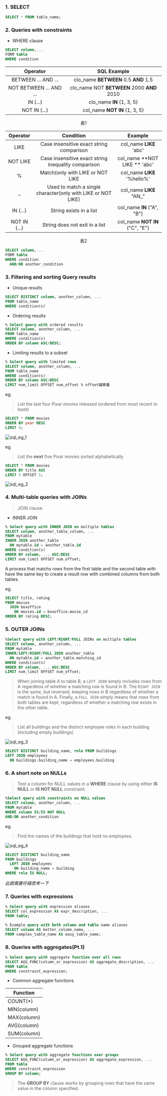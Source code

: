 ### 1. SELECT
```SQL
SELECT * FROM table_name;
```

### 2. Queries with constraints
- WHERE clause
```sql
SELECT column,...
FORM table
WHERE condition
```

Operator | SQL Example
:-: | :-:
BETWEEN ... AND ... | clo_name **BETWEEN** 0.5 **AND** 1.5
NOT BETWEEN ... AND ... | clo_name NOT **BETWEEN** 2000 **AND** 2010
IN (...) | clo_name **IN** (1, 3, 5)
NOT IN (...) | col_name **NOT IN** (1, 3, 5)
<center>表1</center>

Operator | Condition | Example
:-: | :-: | :-:
LIKE | Case insensitive exact string comparison | col_name **LIKE** 'abc'
NOT LIKE | Case insensitive exact string inequality comparison | col_name **NOT LIKE ** 'abc'
% | Match(only with LIKE or NOT LIKE | col_name **LIKE** '%hello%'
_ | Used to match a single character(only with LIKE or NOT LIKE) | col_name **LIKE** "AN_"
IN (...) | String exists in a list | col_name **IN** ("A", "B")
NOT IN (...) | String does not exit in a list | col_name **NOT IN** ("C", "E")
<center>表2</center>

```sql
SELECT column,...
FORM table
WHERE condition
  AND/OR another_condition
```

### 3. Filtering and sorting Query results
- Unique results
```sql
SELECT DISTINCT column, another_column, ...
FROM table_name
WHERE condition(s)
```
- Ordering results
```sql
% Select query with ordered results
SELECT column, another_column, ...
FROM table_name
WHERE condition(s)
ORDER BY column ASC/DESC;
```
- Limiting results to a subset
```sql
% Select query with limited rows
SELECT column, another_column, ...
FROM table_name
WHERE condition(s)
ORDER BY column ASC/DESC
LIMIT num_limit OFFSET num_offset % offset偏移量
```

eg.

> List the last four Pixar movies released (ordered from most recent to least) 

```sql
SELECT * FROM movies
ORDER BY year DESC
LIMIT 4;
```

![sql_eg_1](images/sql_eg_1.png)

eg.

> List the **next** five Pixar movies sorted alphabetically

```SQL
SELECT * FROM movies
ORDER BY title ASC
LIMIT 5 OFFSET 5;
```

![sql_eg_2](images/sql_eg_2.png)

### 4. Multi-table queries with JOINs
>JOIN clause

- INNER JOIN
```sql
% Select query with INNER JOIN on multiple tables
SELECT column, another_table_column, ...
FROM mytable
INNER JOIN another_table
  ON mytable.id = another_table.id
WHERE condition(s)
ORDER BY column, ... ASC/DESC
LIMIT num_limit OFFSET num_offset;
```
A process that matchs rows from the first table and the second table with 
have the same key to create a result row with combined columns from both 
tables.

eg. 
```sql
SELECT title, rating
FROM movies
  JOIN boxoffice
    ON movies.id = boxoffice.movie_id
ORDER BY rating DESC;
```

### 5. OUTER JOINs
```sql
%Select query with LEFT/RIGHT/FULL JOINs on multiple tables
SELECT column, another_column, ...
FROM mytable
INNER/LEFT/RIGHT/FULL JOIN another_table
  ON mytable.id = another_table.matching_id
WHERE condition(s)
ORDER BY column, ... ASC/DESC
LIMIT num_limit OFFSET num_offset;
```

> When joining table A to table B, a `LEFT JOIN` simply includes rows from A regardless of whether a matching row is found in B. The `RIGHT JOIN` is the same, but reversed, keeping rows in B regardless of whether a match is found in A. Finally, a `FULL JOIN` simply means that rows from both tables are kept, regardless of whether a matching row exists in the other table.

eg.

> List all buildings and the distinct employee roles in each building (including empty buildings)

![sql_eg_3](images/sql_eg_3.png)

```sql
SELECT DISTINCT building_name, role FROM buildings
LEFT JOIN employees
  ON buildings.building_name = employees.building
```



### 6. A short note on NULLs

> Test  a column for NULL values in a **WHERE** clause by using either **IS NULL** or **IS NOT NULL** constraint.

```sql
%Select query with constraints on NULL values
SELECT column, another_column, ...
FROM mytable
WHERE column IS/IS NOT NULL
AND/OR another_condition
```

eg. 

> Find the names of the buildings that hold no employees.

![sql_eg_4](images/sql_eg_4.png)

```sql
SELECT DISTINCT building_name
FROM buildings 
  LEFT JOIN employees
    ON building_name = building
WHERE role IS NULL;
```

*此题需要仔细思考一下*

### 7. Queries with expressions

```sql
% Select query with expression aliases
SELECT col_expression AS expr_description, ...
FROM table;
```

```sql 
% Example query with both column and table name aliases
SELECT column AS better_column_name, ...
FROM complex_table_name AS easy_table_name;
```

### 8. Queries with aggregates(Pt.1)

```sql
% Select query with aggregate function over all rows
SELECT AGG_FUNC(column_or_expression) AS aggregate_description, ...
FROM table
WHERE constraint_expression;
```

- Common aggregate functions

| **Function** |
| ------------ |
| COUNT(*)     |
| MIN(column)  |
| MAX(column)  |
| AVG(column)  |
| SUM(column)  |

- Grouped aggregate functions

```sql
% Select query with aggregate functions over groups
SELECT AGG_FUNC(column_or_expression) AS aggregate_expression, ...
FROM table
WHERE constraint_expression
GROUP BY column;
```

> The **GROUP BY** clause works by grouping rows that have the same value in the column specified.

